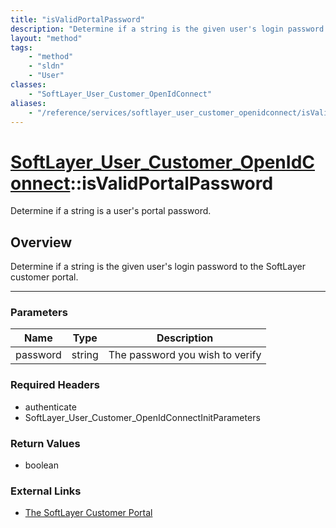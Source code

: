 ```yaml
---
title: "isValidPortalPassword"
description: "Determine if a string is the given user's login password to the SoftLayer customer portal."
layout: "method"
tags:
    - "method"
    - "sldn"
    - "User"
classes:
    - "SoftLayer_User_Customer_OpenIdConnect"
aliases:
    - "/reference/services/softlayer_user_customer_openidconnect/isValidPortalPassword"
---
```

# [SoftLayer_User_Customer_OpenIdConnect](/reference/services/SoftLayer_User_Customer_OpenIdConnect)::isValidPortalPassword


Determine if a string is a user's portal password.


## Overview 
Determine if a string is the given user's login password to the SoftLayer customer portal. 

-----

### Parameters 
|Name | Type | Description |
| --- | --- | --- |
|password| string| The password you wish to verify|


### Required Headers
* authenticate
* SoftLayer_User_Customer_OpenIdConnectInitParameters


### Return Values
* boolean

### External Links


* [The SoftLayer Customer Portal](https://manage.softlayer.com)





